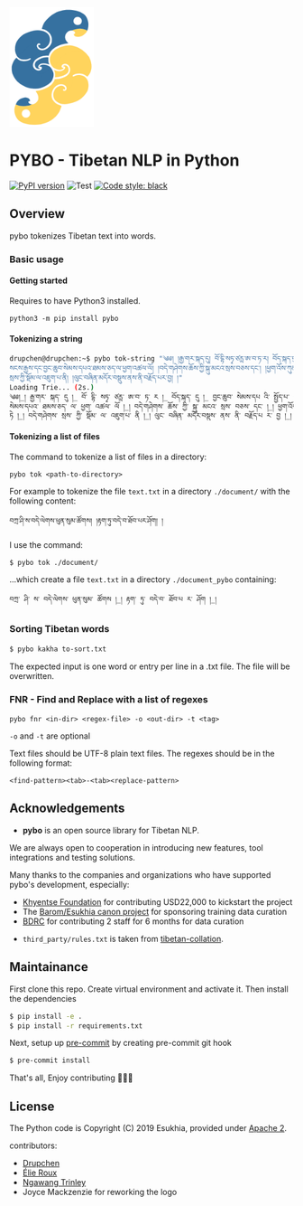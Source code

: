 <a target="_blank" rel="noopener noreferrer" href="http://www.montypython.net/sounds/sketches/exparrot.wav"> <img src=https://github.com/Esukhia/pybo/blob/master/pybo_logo.png width=150> </a>

# PYBO - Tibetan NLP in Python
[![PyPI version](https://badge.fury.io/py/pybo.svg)](https://badge.fury.io/py/pybo)
![Test](https://github.com/Esukhia/pybo/workflows/Test/badge.svg)
[![Code style: black](https://img.shields.io/badge/code%20style-black-000000.svg)](https://black.readthedocs.io/en/stable/)



## Overview

pybo tokenizes Tibetan text into words.

### Basic usage


#### Getting started
Requires to have Python3 installed.

    python3 -m pip install pybo

#### Tokenizing a string

```bash
drupchen@drupchen:~$ pybo tok-string "༄༅། །རྒྱ་གར་སྐད་དུ། བོ་དྷི་སཏྭ་ཙརྻ་ཨ་བ་ཏ་ར། བོད་སྐད་དུ། བྱང་ཆུབ་སེམས་དཔའི་སྤྱོད་པ་ལ་འཇུག་པ། །
སངས་རྒྱས་དང་བྱང་ཆུབ་སེམས་དཔའ་ཐམས་ཅད་ལ་ཕྱག་འཚལ་ལོ། །བདེ་གཤེགས་ཆོས་ཀྱི་སྐུ་མངའ་སྲས་བཅས་དང༌། །ཕྱག་འོས་ཀུན་ལའང་གུས་པར་ཕྱག་འཚལ་ཏེ། །བདེ་གཤེགས་
སྲས་ཀྱི་སྡོམ་ལ་འཇུག་པ་ནི། །ལུང་བཞིན་མདོར་བསྡུས་ནས་ནི་བརྗོད་པར་བྱ། །"
Loading Trie... (2s.)
༄༅།_། རྒྱ་གར་ སྐད་ དུ །_ བོ་ དྷི་ སཏྭ་ ཙརྻ་ ཨ་བ་ ཏ་ ར །_ བོད་སྐད་ དུ །_ བྱང་ཆུབ་ སེམས་དཔ འི་ སྤྱོད་པ་ ལ་ འཇུག་པ །_། སངས་རྒྱས་ དང་ བྱང་ཆུབ་
སེམས་དཔའ་ ཐམས་ཅད་ ལ་ ཕྱག་ འཚལ་ ལོ །_། བདེ་གཤེགས་ ཆོས་ ཀྱི་ སྐུ་ མངའ་ སྲས་ བཅས་ དང༌ །_། ཕྱག་འོས་ ཀུན་ ལ འང་ གུས་པ ར་ ཕྱག་ འཚལ་
ཏེ །_། བདེ་གཤེགས་ སྲས་ ཀྱི་ སྡོམ་ ལ་ འཇུག་པ་ ནི །_། ལུང་ བཞིན་ མདོར་བསྡུས་ ནས་ ནི་ བརྗོད་པ ར་ བྱ །_།
```

#### Tokenizing a list of files

The command to tokenize a list of files in a directory:
```
pybo tok <path-to-directory>
```

For example to tokenize the file `text.txt` in a directory `./document/` with the following content: 
```
བཀྲ་ཤི་ས་བདེ་ལེགས་ཕུན་སུམ་ཚོགས། །རྟག་ཏུ་བདེ་བ་ཐོབ་པར་ཤོག། །
```

I use the command:
```
$ pybo tok ./document/
```

...which create a file `text.txt` in a directory `./document_pybo` containing:
```
བཀྲ་ ཤི་ ས་ བདེ་ལེགས་ ཕུན་སུམ་ ཚོགས །_། རྟག་ ཏུ་ བདེ་བ་ ཐོབ་པ ར་ ཤོག །_།
```

### Sorting Tibetan words
```bash
$ pybo kakha to-sort.txt
```
The expected input is one word or entry per line in a .txt file. The file will be overwritten.

### FNR - Find and Replace with a list of regexes

```
pybo fnr <in-dir> <regex-file> -o <out-dir> -t <tag>
```
`-o` and `-t` are optional

Text files should be UTF-8 plain text files. The regexes should be in the following format:

```
<find-pattern><tab>-<tab><replace-pattern>
```

## Acknowledgements

- **pybo** is an open source library for Tibetan NLP.

We are always open to cooperation in introducing new features, tool integrations and testing solutions.

Many thanks to the companies and organizations who have supported pybo's development, especially:

* [Khyentse Foundation](https://khyentsefoundation.org) for contributing USD22,000 to kickstart the project 
* The [Barom/Esukhia canon project](http://www.barom.org) for sponsoring training data curation
* [BDRC](https://tbrc.org) for contributing 2 staff for 6 months for data curation

- `third_party/rules.txt` is taken from [tibetan-collation](https://github.com/eroux/tibetan-collation/blob/master/implementations/Unicode/rules.txt).

## Maintainance
First clone this repo. Create virtual environment and activate it. Then install the dependencies
```bash
$ pip install -e .
$ pip install -r requirements.txt
```

Next, setup up [pre-commit](https://pre-commit.com/) by creating pre-commit git hook
```bash
$ pre-commit install
```

That's all, Enjoy contributing 🎉🎉🎉

## License

The Python code is Copyright (C) 2019 Esukhia, provided under [Apache 2](LICENSE). 

contributors:
 * [Drupchen](https://github.com/drupchen)
 * [Élie Roux](https://github.com/eroux)
 * [Ngawang Trinley](https://github.com/ngawangtrinley)
 * Joyce Mackzenzie for reworking the logo
